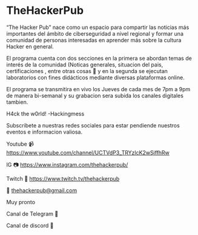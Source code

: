 # TheHackerPub

“The Hacker Pub” nace como un espacio para compartir las noticias más importantes del ámbito de ciberseguridad a nivel regional y formar una comunidad de personas interesadas en aprender más sobre la cultura Hacker en general.

El programa cuenta con dos secciones en la primera se abordan temas de interés de la comunidad (Noticas generales, situacion del pais, certificaciones , entre otras cosas 🤖 y en la segunda se ejecutan laboratorios con fines didácticos mediante diversas plataformas online.

El programa se transmitira en vivo los Jueves de cada mes de 7pm a 9pm de manera bi-semanal y su grabacion sera subida los canales digitales tambien.

H4ck the w0rld!
-Hackingmess

Subscribete a nuestras redes sociales para estar pendiende nuestros eventos e informacion valiosa.

Youtube 📹 https://www.youtube.com/channel/UCTVdP3_TRYzlcK2wSjffhRw

IG 📷 https://www.instagram.com/thehackerpub/


Twitch 👾 https://www.twitch.tv/thehackerpub


📧 thehackerpub@gmail.com

Muy pronto

Canal de Telegram 🤖

Canal de discord 🤖
